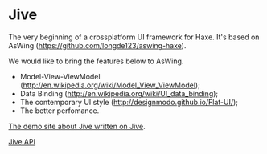 Jive
====

The very beginning of a crossplatform UI framework for Haxe. It's based on AsWing (https://github.com/longde123/aswing-haxe).

We would like to bring the features below to AsWing.
- Model-View-ViewModel (http://en.wikipedia.org/wiki/Model_View_ViewModel);
- Data Binding (http://en.wikipedia.org/wiki/UI_data_binding);
- The contemporary UI style (http://designmodo.github.io/Flat-UI/);
- The better perfomance. 

[The demo site about Jive written on Jive](http://jiveui.github.io/jive/).

[Jive API](http://jiveui.github.io/jive/docs/api/index.html)
